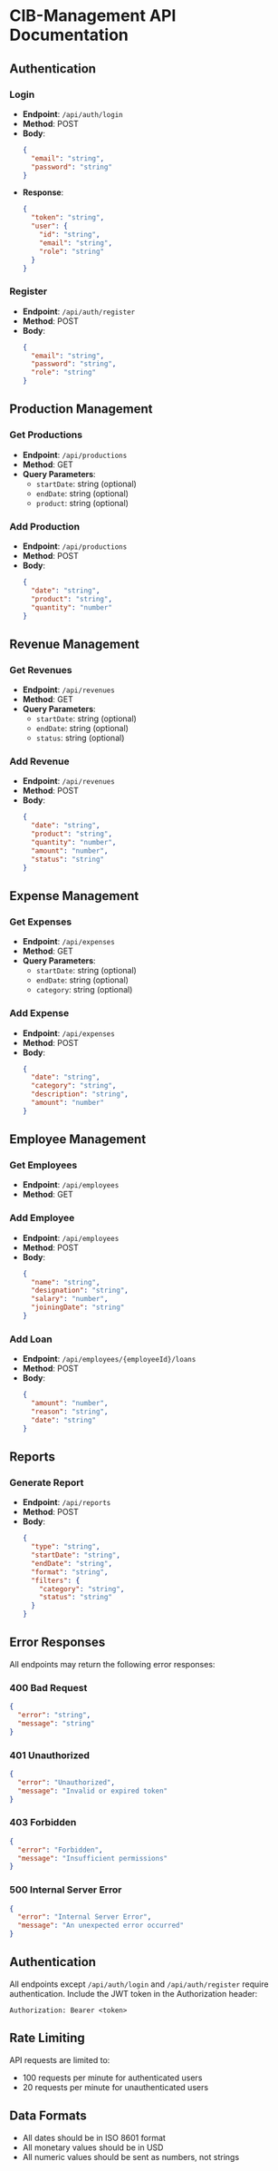 # CIB-Management API Documentation

## Authentication

### Login
- **Endpoint**: `/api/auth/login`
- **Method**: POST
- **Body**:
  ```json
  {
    "email": "string",
    "password": "string"
  }
  ```
- **Response**:
  ```json
  {
    "token": "string",
    "user": {
      "id": "string",
      "email": "string",
      "role": "string"
    }
  }
  ```

### Register
- **Endpoint**: `/api/auth/register`
- **Method**: POST
- **Body**:
  ```json
  {
    "email": "string",
    "password": "string",
    "role": "string"
  }
  ```

## Production Management

### Get Productions
- **Endpoint**: `/api/productions`
- **Method**: GET
- **Query Parameters**:
  - `startDate`: string (optional)
  - `endDate`: string (optional)
  - `product`: string (optional)

### Add Production
- **Endpoint**: `/api/productions`
- **Method**: POST
- **Body**:
  ```json
  {
    "date": "string",
    "product": "string",
    "quantity": "number"
  }
  ```

## Revenue Management

### Get Revenues
- **Endpoint**: `/api/revenues`
- **Method**: GET
- **Query Parameters**:
  - `startDate`: string (optional)
  - `endDate`: string (optional)
  - `status`: string (optional)

### Add Revenue
- **Endpoint**: `/api/revenues`
- **Method**: POST
- **Body**:
  ```json
  {
    "date": "string",
    "product": "string",
    "quantity": "number",
    "amount": "number",
    "status": "string"
  }
  ```

## Expense Management

### Get Expenses
- **Endpoint**: `/api/expenses`
- **Method**: GET
- **Query Parameters**:
  - `startDate`: string (optional)
  - `endDate`: string (optional)
  - `category`: string (optional)

### Add Expense
- **Endpoint**: `/api/expenses`
- **Method**: POST
- **Body**:
  ```json
  {
    "date": "string",
    "category": "string",
    "description": "string",
    "amount": "number"
  }
  ```

## Employee Management

### Get Employees
- **Endpoint**: `/api/employees`
- **Method**: GET

### Add Employee
- **Endpoint**: `/api/employees`
- **Method**: POST
- **Body**:
  ```json
  {
    "name": "string",
    "designation": "string",
    "salary": "number",
    "joiningDate": "string"
  }
  ```

### Add Loan
- **Endpoint**: `/api/employees/{employeeId}/loans`
- **Method**: POST
- **Body**:
  ```json
  {
    "amount": "number",
    "reason": "string",
    "date": "string"
  }
  ```

## Reports

### Generate Report
- **Endpoint**: `/api/reports`
- **Method**: POST
- **Body**:
  ```json
  {
    "type": "string",
    "startDate": "string",
    "endDate": "string",
    "format": "string",
    "filters": {
      "category": "string",
      "status": "string"
    }
  }
  ```

## Error Responses

All endpoints may return the following error responses:

### 400 Bad Request
```json
{
  "error": "string",
  "message": "string"
}
```

### 401 Unauthorized
```json
{
  "error": "Unauthorized",
  "message": "Invalid or expired token"
}
```

### 403 Forbidden
```json
{
  "error": "Forbidden",
  "message": "Insufficient permissions"
}
```

### 500 Internal Server Error
```json
{
  "error": "Internal Server Error",
  "message": "An unexpected error occurred"
}
```

## Authentication

All endpoints except `/api/auth/login` and `/api/auth/register` require authentication. Include the JWT token in the Authorization header:

```
Authorization: Bearer <token>
```

## Rate Limiting

API requests are limited to:
- 100 requests per minute for authenticated users
- 20 requests per minute for unauthenticated users

## Data Formats

- All dates should be in ISO 8601 format
- All monetary values should be in USD
- All numeric values should be sent as numbers, not strings
